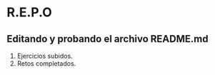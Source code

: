 # R.E.P.O

## Editando y probando el archivo README.md

1. Ejercicios subidos.
2. Retos completados.